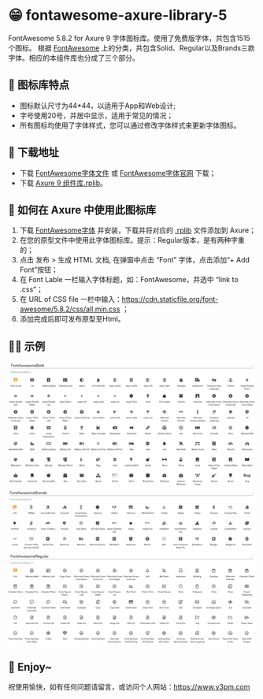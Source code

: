 # 😁 fontawesome-axure-library-5
FontAwesome 5.8.2 for Axure 9 字体图标库。使用了免费版字体，共包含1515个图标。
根据 [FontAwesome](https://fontawesome.com/) 上的分类，共包含Solid、Regular以及Brands三款字体。相应的本组件库也分成了三个部分。

## 🎉 图标库特点
* 图标默认尺寸为44\*44，以适用于App和Web设计;
* 字号使用20号，并居中显示，适用于常见的情况；
* 所有图标均使用了字体样式，您可以通过修改字体样式来更新字体图标。

## 🛬 下载地址
* 下载 [FontAwesome字体文件](./FontAwesome_Free_5.8.2/) 或 [FontAwesome字体官网](https://fontawesome.com/) 下载；
* 下载 [Axure 9 组件库.rplib](./Axure9_Library_5.8.2/)。

## 🎊 如何在 Axure 中使用此图标库
1. 下载 [FontAwesome字体](./FontAwesome_Free_5.8.2/) 并安装，下载并将对应的 [.rplib](./Axure9_Library_5.8.2/) 文件添加到 Axure；
2. 在您的原型文件中使用此字体图标库。提示：Regular版本，是有两种字重的；
3. 点击 发布 > 生成 HTML 文档, 在弹窗中点击 “Font” 字体，点击添加“+ Add Font”按钮；
4. 在 Font Lable 一栏输入字体标题，如：FontAwesome，并选中 “link to .css”；
5. 在 URL of CSS file 一栏中输入：https://cdn.staticfile.org/font-awesome/5.8.2/css/all.min.css ；
6. 添加完成后即可发布原型至Html。

## 🏄‍♂️ 示例
![fontawesome-axure-library-5](./Images/solid.png)
![fontawesome-axure-library-5](./Images/brands.png)
![fontawesome-axure-library-5](./Images/regular.png)

## 🍻 Enjoy~
祝使用愉快，如有任何问题请留言，或访问个人网站：https://www.y3pm.com
